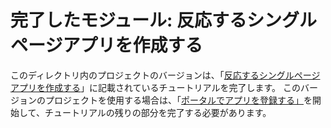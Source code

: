 # <a name="completed-module-create-a-react-single-page-app"></a>完了したモジュール: 反応するシングルページアプリを作成する

このディレクトリ内のプロジェクトのバージョンは、「[反応するシングルページアプリを作成する](https://docs.microsoft.com/graph/training/react-tutorial?tutorial-step=1)」に記載されているチュートリアルを完了します。 このバージョンのプロジェクトを使用する場合は、「[ポータルでアプリを登録する」](https://docs.microsoft.com/graph/training/react-tutorial?tutorial-step=2)を開始して、チュートリアルの残りの部分を完了する必要があります。
